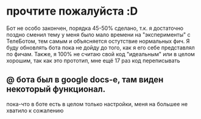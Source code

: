 # прочтите пожалуйста :D
Бот не особо закончен, порядка 45-50% сделано, т.к. я достаточно поздно сменил тему у меня было мало времени на "эксперименты" с ТелеБотом, тем самым и объясняется остутствие нормальных фич. Я буду обновлять бота пока не дойду до того, как я его себе представлял по фичам. Также, я 100% не считаю свой код "идеальным" или в целом хорошим, так как это прототип, мне ещё 17 раз код переписывать

## @ бота был в google docs-е, там виден некоторый функционал.
пока-что в боте есть в целом только настройки, меня на большее не хватило к сожалению
